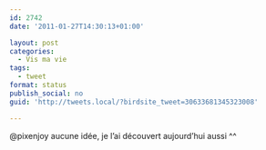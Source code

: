 ```yaml
---
id: 2742
date: '2011-01-27T14:30:13+01:00'

layout: post
categories:
  - Vis ma vie
tags:
  - tweet
format: status
publish_social: no
guid: 'http://tweets.local/?birdsite_tweet=30633681345323008'

---
```


@pixenjoy aucune idée, je l’ai découvert aujourd’hui aussi ^^